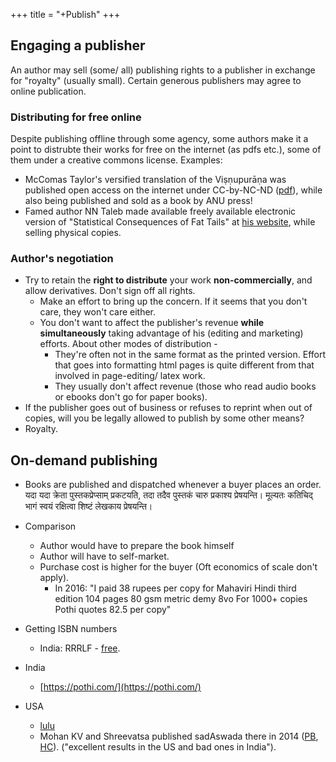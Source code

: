 +++
title = "+Publish"
+++

## Engaging a publisher
An author may sell (some/ all) publishing rights to a publisher in exchange for "royalty" (usually small). Certain generous publishers may agree to online publication. 

### Distributing for free online
Despite publishing offline through some agency, some authors make it a point to distrubte their works for free on the internet (as pdfs etc.), some of them under a creative commons license. Examples:

- McComas Taylor's versified translation of the Viṣṇupurāṇa was published open access on the internet under CC-by-NC-ND ([pdf](https://press-files.anu.edu.au/downloads/press/n8264/pdf/book.pdf)), while also being published and sold as a book by ANU press!
- Famed author NN Taleb made available freely available electronic version of "Statistical Consequences of Fat Tails" at [his website](https://www.fooledbyrandomness.com/), while selling physical copies.

### Author's negotiation
- Try to retain the **right to distribute** your work **non-commercially**, and allow derivatives. Don't sign off all rights. 
  - Make an effort to bring up the concern. If it seems that you don't care, they won't care either.
  - You don't want to affect the publisher's revenue **while simultaneously** taking advantage of his (editing and marketing) efforts. About other modes of distribution -
    - They're often not in the same format as the printed version. Effort that goes into formatting html pages is quite different from that involved in page-editing/ latex work.
    - They usually don't affect revenue (those who read audio books or ebooks don't go for paper books). 
- If the publisher goes out of business or refuses to reprint when out of copies, will you be legally allowed to publish by some other means?
- Royalty.

## On-demand publishing
- Books are published and dispatched whenever a buyer places an order. यदा यदा क्रेता पुस्तकप्रेप्साम् प्रकटयति, तदा तदैव पुस्तकं चारु प्रकाश्य प्रेषयन्ति। मूल्यतः कतिचिद् भागं स्वयं रक्षित्वा शिष्टं लेखकाय प्रेषयन्ति।

- Comparison
  - Author would have to prepare the book himself
  - Author will have to self-market.
  - Purchase cost is higher for the buyer (Oft economics of scale don't apply).
    - In 2016: "I paid 38 rupees per copy for Mahaviri Hindi third edition 104 pages 80 gsm metric demy 8vo For 1000+ copies Pothi quotes 82.5 per copy"

- Getting ISBN numbers
  - India: RRRLF - [free](https://isbnnew.inflibnet.ac.in/).
- India
  - [https://pothi.com/](https://pothi.com/)
- USA
  - [lulu](http://www.lulu.com/)
  - Mohan KV and Shreevatsa published sadAswada there in 2014 ([PB](https://www.lulu.com/shop/mohan-k-v-and-shreevatsa-r/sad%C4%81sv%C4%81da/paperback/product-21607789.html?page=1&pageSize=4), [HC](https://www.lulu.com/shop/mohan-k-v-and-shreevatsa-r/sad%C4%81sv%C4%81da/hardcover/product-21641228.html?page=1&pageSize=4)). ("excellent results in the US and bad ones in India").
